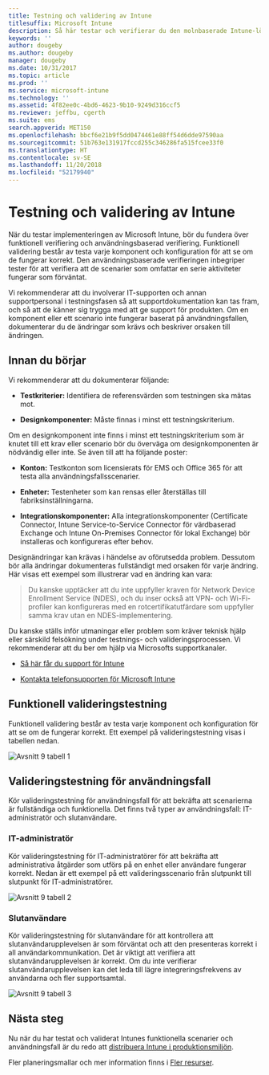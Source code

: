 ```yaml
---
title: Testning och validering av Intune
titlesuffix: Microsoft Intune
description: Så här testar och verifierar du den molnbaserade Intune-lösningen i din miljö.
keywords: ''
author: dougeby
ms.author: dougeby
manager: dougeby
ms.date: 10/31/2017
ms.topic: article
ms.prod: ''
ms.service: microsoft-intune
ms.technology: ''
ms.assetid: 4f82ee0c-4bd6-4623-9b10-9249d316ccf5
ms.reviewer: jeffbu, cgerth
ms.suite: ems
search.appverid: MET150
ms.openlocfilehash: bbcf6e21b9f5dd0474461e88ff54d6dde97590aa
ms.sourcegitcommit: 51b763e131917fccd255c346286fa515fcee33f0
ms.translationtype: HT
ms.contentlocale: sv-SE
ms.lasthandoff: 11/20/2018
ms.locfileid: "52179940"
---
```

# <a name="intune-testing-and-validation"></a>Testning och validering av Intune

När du testar implementeringen av Microsoft Intune, bör du fundera över funktionell verifiering och användningsbaserad verifiering. Funktionell validering består av testa varje komponent och konfiguration för att se om de fungerar korrekt. Den användningsbaserade verifieringen inbegriper tester för att verifiera att de scenarier som omfattar en serie aktiviteter fungerar som förväntat. 

Vi rekommenderar att du involverar IT-supporten och annan supportpersonal i testningsfasen så att supportdokumentation kan tas fram, och så att de känner sig trygga med att ge support för produkten. Om en komponent eller ett scenario inte fungerar baserat på användningsfallen, dokumenterar du de ändringar som krävs och beskriver orsaken till ändringen.

## <a name="before-you-begin"></a>Innan du börjar

Vi rekommenderar att du dokumenterar följande:

-   **Testkriterier:** Identifiera de referensvärden som testningen ska mätas mot.

-   **Designkomponenter:** Måste finnas i minst ett testningskriterium.

Om en designkomponent inte finns i minst ett testningskriterium som är knutet till ett krav eller scenario bör du överväga om designkomponenten är nödvändig eller inte. Se även till att ha följande poster:

-   **Konton:** Testkonton som licensierats för EMS och Office 365 för att testa alla användningsfallsscenarier.

-   **Enheter:** Testenheter som kan rensas eller återställas till fabriksinställningarna.

-   **Integrationskomponenter:** Alla integrationskomponenter (Certificate Connector, Intune Service-to-Service Connector för värdbaserad Exchange och Intune On-Premises Connector för lokal Exchange) bör installeras och konfigureras efter behov.

Designändringar kan krävas i händelse av oförutsedda problem. Dessutom bör alla ändringar dokumenteras fullständigt med orsaken för varje ändring. Här visas ett exempel som illustrerar vad en ändring kan vara:

<blockquote>Du kanske upptäcker att du inte uppfyller kraven för Network Device Enrollment Service (NDES), och du inser också att VPN- och Wi-Fi-profiler kan konfigureras med en rotcertifikatutfärdare som uppfyller samma krav utan en NDES-implementering.</blockquote>

Du kanske ställs inför utmaningar eller problem som kräver teknisk hjälp eller särskild felsökning under testnings- och valideringsprocessen. Vi rekommenderar att du ber om hjälp via Microsofts supportkanaler.

-   [Så här får du support för Intune](get-support.md)

-   [Kontakta telefonsupporten för Microsoft Intune](/intune-classic/troubleshoot/contact-assisted-phone-support-for-microsoft-intune)

## <a name="functional-validation-testing"></a>Funktionell valideringstestning

Funktionell validering består av testa varje komponent och konfiguration för att se om de fungerar korrekt. Ett exempel på valideringstestning visas i tabellen nedan.

![Avsnitt 9 tabell 1](./media/section-9-image-1-table.PNG)

## <a name="use-case-validation-testing"></a>Valideringstestning för användningsfall

Kör valideringstestning för användningsfall för att bekräfta att scenarierna är fullständiga och funktionella. Det finns två typer av användningsfall: IT-administratör och slutanvändare.

### <a name="it-admin"></a>IT-administratör

Kör valideringstestning för IT-administratörer för att bekräfta att administrativa åtgärder som utförs på en enhet eller användare fungerar korrekt. Nedan är ett exempel på ett valideringsscenario från slutpunkt till slutpunkt för IT-administratörer.

![Avsnitt 9 tabell 2](./media/section-9-image-2-table.PNG)

### <a name="end-user"></a>Slutanvändare

Kör valideringstestning för slutanvändare för att kontrollera att slutanvändarupplevelsen är som förväntat och att den presenteras korrekt i all användarkommunikation. Det är viktigt att verifiera att slutanvändarupplevelsen är korrekt. Om du inte verifierar slutanvändarupplevelsen kan det leda till lägre integreringsfrekvens av användarna och fler supportsamtal.

![Avsnitt 9 tabell 3](./media/section-9-image-3-table.PNG)

## <a name="next-steps"></a>Nästa steg

Nu när du har testat och validerat Intunes funktionella scenarier och användningsfall är du redo att [distribuera Intune i produktionsmiljön](planning-guide-rollout-plan.md).

Fler planeringsmallar och mer information finns i [Fler resurser](planning-guide-resources.md).

